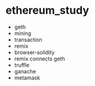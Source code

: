 # ethereum_study
- geth  
- mining  
- transaction  
- remix  
- browser-solidity  
- remix connects geth  
- truffle    
- ganache    
- metamask
